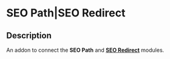 # SEO Path|SEO Redirect

## Description
An addon to connect the **SEO Path** and [**SEO Redirect**]() modules.

